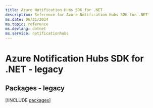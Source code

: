 ```yaml
---
title: Azure Notification Hubs SDK for .NET
description: Reference for Azure Notification Hubs SDK for .NET
ms.date: 06/21/2024
ms.topic: reference
ms.devlang: dotnet
ms.service: notificationhubs
---
```

# Azure Notification Hubs SDK for .NET - legacy
## Packages - legacy
[!INCLUDE [packages](notification-hubs-index.md)]